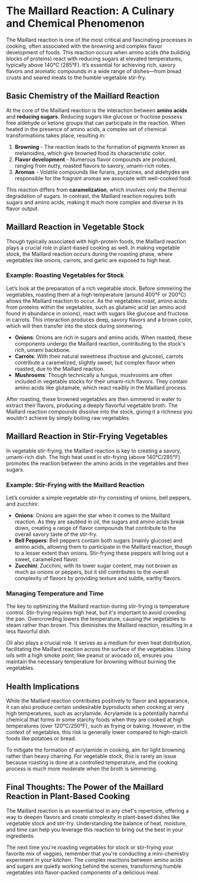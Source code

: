 
# The Maillard Reaction: A Culinary and Chemical Phenomenon

The Maillard reaction is one of the most critical and fascinating processes in cooking, often associated with the browning and complex flavor development of foods. This reaction occurs when amino acids (the building blocks of proteins) react with reducing sugars at elevated temperatures, typically above 140°C (285°F). It’s essential for achieving rich, savory flavors and aromatic compounds in a wide range of dishes—from bread crusts and seared meats to the humble vegetable stir-fry.

## Basic Chemistry of the Maillard Reaction

At the core of the Maillard reaction is the interaction between **amino acids** and **reducing sugars**. Reducing sugars like glucose or fructose possess free aldehyde or ketone groups that can participate in the reaction. When heated in the presence of amino acids, a complex set of chemical transformations takes place, resulting in:

1. **Browning** - The reaction leads to the formation of pigments known as melanoidins, which give browned food its characteristic color.
2. **Flavor development** - Numerous flavor compounds are produced, ranging from nutty, roasted flavors to savory, umami-rich notes.
3. **Aromas** - Volatile compounds like furans, pyrazines, and aldehydes are responsible for the fragrant aromas we associate with well-cooked food.

This reaction differs from **caramelization**, which involves only the thermal degradation of sugars. In contrast, the Maillard reaction requires both sugars and amino acids, making it much more complex and diverse in its flavor output.

## Maillard Reaction in Vegetable Stock

Though typically associated with high-protein foods, the Maillard reaction plays a crucial role in plant-based cooking as well. In making vegetable stock, the Maillard reaction occurs during the roasting phase, where vegetables like onions, carrots, and garlic are exposed to high heat.

### Example: Roasting Vegetables for Stock
Let’s look at the preparation of a rich vegetable stock. Before simmering the vegetables, roasting them at a high temperature (around 400°F or 200°C) allows the Maillard reaction to occur. As the vegetables roast, amino acids from proteins within the vegetables, such as glutamic acid (an amino acid found in abundance in onions), react with sugars like glucose and fructose in carrots. This interaction produces deep, savory flavors and a brown color, which will then transfer into the stock during simmering.

- **Onions**: Onions are rich in sugars and amino acids. When roasted, these components undergo the Maillard reaction, contributing to the stock's rich, umami backbone.
- **Carrots**: With their natural sweetness (fructose and glucose), carrots contribute a caramelized, slightly sweet, but complex flavor when roasted, due to the Maillard reaction.
- **Mushrooms**: Though technically a fungus, mushrooms are often included in vegetable stocks for their umami-rich flavors. They contain amino acids like glutamate, which react readily in the Maillard process.

After roasting, these browned vegetables are then simmered in water to extract their flavors, producing a deeply flavorful vegetable broth. The Maillard reaction compounds dissolve into the stock, giving it a richness you wouldn't achieve by simply boiling raw vegetables.

## Maillard Reaction in Stir-Frying Vegetables

In vegetable stir-frying, the Maillard reaction is key to creating a savory, umami-rich dish. The high heat used in stir-frying (above 140°C/285°F) promotes the reaction between the amino acids in the vegetables and their sugars.

### Example: Stir-Frying with the Maillard Reaction
Let’s consider a simple vegetable stir-fry consisting of onions, bell peppers, and zucchini:

- **Onions**: Onions are again the star when it comes to the Maillard reaction. As they are sautéed in oil, the sugars and amino acids break down, creating a range of flavor compounds that contribute to the overall savory taste of the stir-fry.
- **Bell Peppers**: Bell peppers contain both sugars (mainly glucose) and amino acids, allowing them to participate in the Maillard reaction, though to a lesser extent than onions. Stir-frying these peppers will bring out a sweet, caramelized flavor.
- **Zucchini**: Zucchini, with its lower sugar content, may not brown as much as onions or peppers, but it still contributes to the overall complexity of flavors by providing texture and subtle, earthy flavors.

### Managing Temperature and Time
The key to optimizing the Maillard reaction during stir-frying is temperature control. Stir-frying requires high heat, but it's important to avoid crowding the pan. Overcrowding lowers the temperature, causing the vegetables to steam rather than brown. This diminishes the Maillard reaction, resulting in a less flavorful dish.

Oil also plays a crucial role. It serves as a medium for even heat distribution, facilitating the Maillard reaction across the surface of the vegetables. Using oils with a high smoke point, like peanut or avocado oil, ensures you maintain the necessary temperature for browning without burning the vegetables.

## Health Implications

While the Maillard reaction contributes positively to flavor and appearance, it can also produce certain undesirable byproducts when cooking at very high temperatures, such as acrylamide. Acrylamide is a potentially harmful chemical that forms in some starchy foods when they are cooked at high temperatures (over 120°C/250°F), such as frying or baking. However, in the context of vegetables, this risk is generally lower compared to high-starch foods like potatoes or bread.

To mitigate the formation of acrylamide in cooking, aim for light browning rather than heavy charring. For vegetable stock, this is rarely an issue because roasting is done at a controlled temperature, and the cooking process is much more moderate when the broth is simmering.

## Final Thoughts: The Power of the Maillard Reaction in Plant-Based Cooking

The Maillard reaction is an essential tool in any chef's repertoire, offering a way to deepen flavors and create complexity in plant-based dishes like vegetable stock and stir-fry. Understanding the balance of heat, moisture, and time can help you leverage this reaction to bring out the best in your ingredients.

The next time you're roasting vegetables for stock or stir-frying your favorite mix of veggies, remember that you're conducting a mini-chemistry experiment in your kitchen. The complex reactions between amino acids and sugars are quietly working behind the scenes, transforming humble vegetables into flavor-packed components of a delicious meal.
